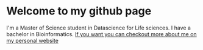 # Welcome to my github page

I'm a Master of Science student in Datascience for Life sciences. I have a bachelor in Bioinformatics. [If you want you can checkout more about me on my personal website](https://tivali.org/)

